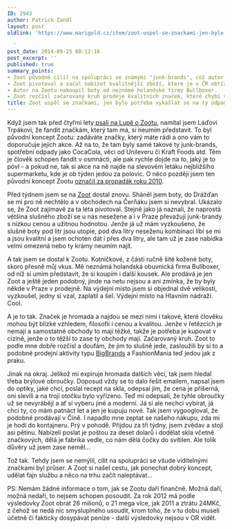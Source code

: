```yaml
---
ID: 2943
author: Patrick Zandl
layout: post
oldlink: 'https://www.marigold.cz/item/zoot-uspel-se-znackami-jen-bylo-potreba-vykaslat-se-na-ty-odpadkove

  '
post_date: 2014-09-25 08:12:16
post_excerpt: ''
published: true
summary_points:
- Zoot původně cílil na spolupráci se známými "junk-brands", což autor kritizoval.
- Zoot pivotoval a začal nabízet kvalitnější zboží, které je v ČR obtížně dostupné.
- Autor na Zootu nakoupil boty od neznámé holandské firmy Bullboxer.
- Zoot rozčísl začarovaný kruh prodeje kvalitních značek, které chybí v řetězcích.
title: Zoot uspěl se značkami, jen bylo potřeba vykašlat se na ty odpadkové
---
```


<p>Když jsem tak před čtyřmi lety<a href="http://www.lupa.cz/clanky/najde-zoot-cestu-jak-vydelat/"> psali na Lupě o Zootu</a>, namítal jsem Láďovi Trpákovi, že fandit značkám, který tam má, si neumím představit. To byl původní koncept Zootu: zadáváte značky, který máte rádi a ono vám to doporučuje jejich akce. Až na to, že tam byly samé takové ty junk-brands, spotřební odpady jako CocaCola, věci od Unileveru či Kraft Foods atd. Těm je člověk schopen fandit v osmnácti, ale pak rychle dojde na to, jaký je to póvl - a pokud ne, tak si akce na ně najde na slevovém letáku nejbližšího supermarketu, kde je ob týden jedou za polovic. O něco později jsem ten původní koncept Zootu <a href="http://www.lupa.cz/clanky/prusvihy-roku-2010-ktere-se-nas-dotykaji/">označil za propadák roku 2010</a>. </p>


<!--more-->

<p>Před týdnem jsem se na <a href="http://www.zoot.cz">Zoot</a> dostal znovu. Sháněl jsem boty, do Drážďan se mi pro ně nechtělo a v obchodech na Čerňáku jsem si nevybral. Ukázalo se, že Zoot zajímavě za ta léta pivotoval. Stejně jako já naznali, že naprostá většina slušného zboží se u nás nesežene a i v Praze převažují junk-brandy s nízkou cenou a užitnou hodnotou. Jenže já už mám vyzkoušeno, že slušné boty pod litr jsou utopie, pod dva litry neseženu kombinaci líbí se mi a jsou kvalitní a jsem ochoten dát i přes dva litry, ale tam už je zase nabídka velmi omezená nebo ty krámy neumím najít.</p>

<p>A tak jsem se dostal k Zootu. Kotníčkové, z části ručně šité kožené boty, skoro přesně můj vkus. Mě neznámá holandská obuvnická firma Bullboxer, od níž si umím představit, že si koupím i další kousek. Ale prodává je jen Zoot a ještě jeden podobný, jinde na netu nejsou a ani zmínka, že by byly někde v Praze v prodejně. Na výdejní místo jsem si objednal dvě velikosti, vyzkoušel, jedny si vzal, zaplatil a šel. Výdejní místo na Hlavním nádraží. Cool.</p>

<p>A je to tak. Značek je hromada a najdou se mezi nimi i takové, které člověku mohou být blízké vzhledem, filosofií i cenou a kvalitou. Jenže v řetězcích je nemají a samostatné obchody to mají těžké, takže je potřeba je kupovat v cizině, jenže o to těžší to zase ty obchody mají. Začarovaný kruh. Zoot to podle mne dobře rozčísl a doufám, že jim to slušně jede, zasloužili by si to a podobné prodejní aktivity typu <a href="http://www.bigbrands.cz">BigBrands</a> a FashionMania teď jedou jak z praku. </p>

<p>Jinak na okraj. Jelikož mi expiruje hromada dalších věcí, tak jsem hledal třeba brýlové obroučky. Doposud vždy se to dalo řešit emailem, napsal jsem do optiky, jaké chci, poslal recept na skla, odepsal jim, že cena je příšerná, oni slevili a na trojí otočku bylo vyřízeno. Teď mi odepsali, že tyhle obroučky už se nevyrábějí a ať si vyberu jiné a moderní. Já si ale nechci vybírat, já chci ty, co mám patnáct let a jen je kupuju nové. Tak jsem vygoogloval, že podobné prodávají v Číně. I napadlo mne zeptat se našeho nákupu, zda mi je hodí do kontajneru. Prý v pohodě. Přijdou za tři týdny, jsem zvědav a stojí asi pětinu. Nabízeli poslat je poštou za deset dolarů i dodělat skla včetně značkových, dělá je fabrika vedle, co nám dělá čočky do svítilen. Ale tolik důvěry už jsem zase neměl...</p>

<p>Tož tak. Tehdy jsem se nemýlil, cílit na spolupráci se všude viditelnými značkami byl průser. A Zoot si našel cestu, jak ponechat dobrý koncept, udělat fajn službu a něco na trhu začít naleptávat...</p>

<p>PS: Nemám žádné informace o tom, jak se Zootu daří finančně. Možná daří, možná nedaří, to nejsem schopen posoudit. Za rok 2012 má podle výsledovky Zoot obrat 26 milionů, o 21 mega více, jak 2011 a ztrátu 24MKč, z čehož se nedá nic smysluplného usoudit, krom toho, že v tu dobu museli účetně či fakticky dosypávat peníze - další výsledovky nejsou v OR vidět. </p>